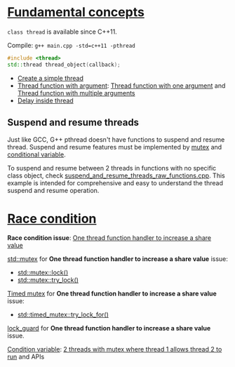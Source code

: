# [Fundamental concepts](Fundamental%20concepts.md)

``class thread`` is available since C++11.

Compile: ``g++ main.cpp -std=c++11 -pthread``

```cpp
#include <thread>
std::thread thread_object(callback);
```

* [Create a simple thread](Fundamental%20concepts.md#create-a-simple-thread)
* [Thread function with argument](Fundamental%20concepts.md#thread-function-with-argument): [Thread function with one argument](Fundamental%20concepts.md#thread-function-with-multiple-arguments) and [Thread function with multiple arguments](Fundamental%20concepts.md#thread-function-with-multiple-arguments)
* [Delay inside thread](Fundamental%20concepts.md#delay-inside-thread)

## Suspend and resume threads

Just like GCC, G++ pthread doesn't have functions to suspend and resume thread. Suspend and resume features must be implemented by [mutex](Race%20condition.md#stdmutex) and [conditional variable](Condition%20variable.md).

To suspend and resume between 2 threads in functions with no specific class object, check [suspend_and_resume_threads_raw_functions.cpp](suspend_and_resume_threads_raw_functions.cpp). This example is intended for comprehensive and easy to understand the thread suspend and resume operation.

# [Race condition](Race%20condition.md)
**Race condition issue**: [One thread function handler to increase a share value](Race%20condition.md#one-thread-function-handler-to-increase-a-share-value)

[std::mutex](Race%20condition.md#stdmutex) for **One thread function handler to increase a share value** issue: 
* [std::mutex::lock()](Race%20condition.md#lock)
* [std::mutex::try_lock()](Race%20condition.md#try_lock)

[Timed mutex](Race%20condition.md#timed-mutex) for **One thread function handler to increase a share value** issue: 
* [std::timed_mutex::try_lock_for()]()

[lock_guard](Race%20condition.md#lock_guard) for **One thread function handler to increase a share value** issue.

[Condition variable](Condition%20variable.md): [2 threads with mutex where thread 1 allows thread 2 to run](Condition%20variable.md#2-threads-with-mutex-where-thread-1-allows-thread-2-to-run) and APIs
